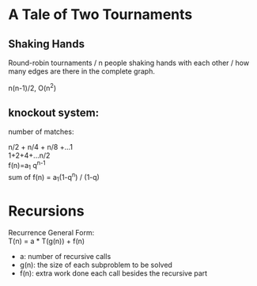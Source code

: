 # A Tale of Two Tournaments
## Shaking Hands
Round-robin tournaments / n people shaking hands with each other / how many edges are there in the complete graph.

n(n-1)/2, O(n<sup>2</sup>)

## knockout system:
number of matches:

n/2 + n/4 + n/8 +...1  
1+2+4+...n/2  
f(n)=a<sub>1</sub> q<sup>n-1</sup>  
sum of f(n) = a<sub>1</sub>(1-q<sup>n</sup>) / (1-q)  


# Recursions
Recurrence General Form:  
T(n) = a * T(g(n)) + f(n)  
* a: number of recursive calls
* g(n): the size of each subproblem to be solved
* f(n): extra work done each call besides the recursive part
